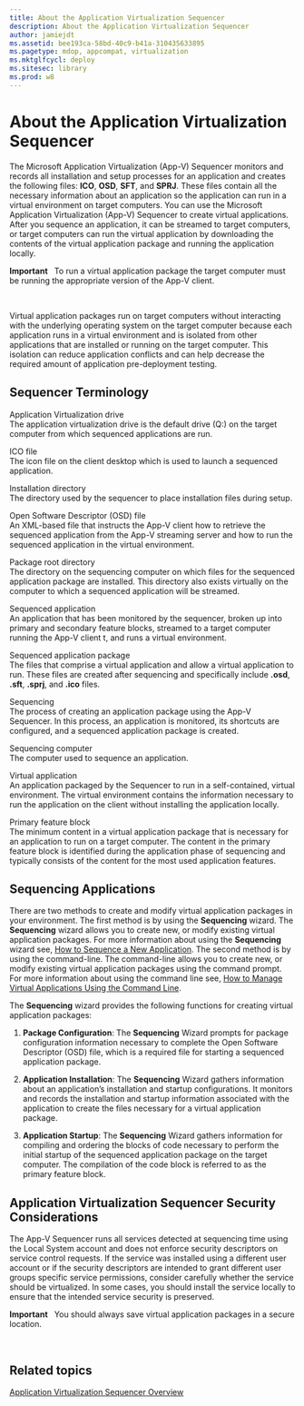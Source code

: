 ```yaml
---
title: About the Application Virtualization Sequencer
description: About the Application Virtualization Sequencer
author: jamiejdt
ms.assetid: bee193ca-58bd-40c9-b41a-310435633895
ms.pagetype: mdop, appcompat, virtualization
ms.mktglfcycl: deploy
ms.sitesec: library
ms.prod: w8
---
```



# About the Application Virtualization Sequencer


The Microsoft Application Virtualization (App-V) Sequencer monitors and records all installation and setup processes for an application and creates the following files: **ICO**, **OSD**, **SFT**, and **SPRJ**. These files contain all the necessary information about an application so the application can run in a virtual environment on target computers. You can use the Microsoft Application Virtualization (App-V) Sequencer to create virtual applications. After you sequence an application, it can be streamed to target computers, or target computers can run the virtual application by downloading the contents of the virtual application package and running the application locally.

**Important**  
To run a virtual application package the target computer must be running the appropriate version of the App-V client.

 

Virtual application packages run on target computers without interacting with the underlying operating system on the target computer because each application runs in a virtual environment and is isolated from other applications that are installed or running on the target computer. This isolation can reduce application conflicts and can help decrease the required amount of application pre-deployment testing.

## Sequencer Terminology


<a href="" id="application-virtualization-drive"></a>Application Virtualization drive  
The application virtualization drive is the default drive (Q:\) on the target computer from which sequenced applications are run.

<a href="" id="ico-file"></a>ICO file  
The icon file on the client desktop which is used to launch a sequenced application.

<a href="" id="installation-directory"></a>Installation directory  
The directory used by the sequencer to place installation files during setup.

<a href="" id="open-software-descriptor--osd--file"></a>Open Software Descriptor (OSD) file  
An XML-based file that instructs the App-V client how to retrieve the sequenced application from the App-V streaming server and how to run the sequenced application in the virtual environment.

<a href="" id="package-root-directory"></a>Package root directory  
The directory on the sequencing computer on which files for the sequenced application package are installed. This directory also exists virtually on the computer to which a sequenced application will be streamed.

<a href="" id="sequenced-application"></a>Sequenced application  
An application that has been monitored by the sequencer, broken up into primary and secondary feature blocks, streamed to a target computer running the App-V client t, and runs a virtual environment.

<a href="" id="sequenced-application-package"></a>Sequenced application package  
The files that comprise a virtual application and allow a virtual application to run. These files are created after sequencing and specifically include **.osd**, **.sft**, **.sprj**, and **.ico** files.

<a href="" id="sequencing"></a>Sequencing  
The process of creating an application package using the App-V Sequencer. In this process, an application is monitored, its shortcuts are configured, and a sequenced application package is created.

<a href="" id="sequencing-computer"></a>Sequencing computer  
The computer used to sequence an application.

<a href="" id="virtual-application"></a>Virtual application  
An application packaged by the Sequencer to run in a self-contained, virtual environment. The virtual environment contains the information necessary to run the application on the client without installing the application locally.

<a href="" id="primary-feature-block"></a>Primary feature block  
The minimum content in a virtual application package that is necessary for an application to run on a target computer. The content in the primary feature block is identified during the application phase of sequencing and typically consists of the content for the most used application features.

## <a href="" id="sequencing-applications-"></a>Sequencing Applications


There are two methods to create and modify virtual application packages in your environment. The first method is by using the **Sequencing** wizard. The **Sequencing** wizard allows you to create new, or modify existing virtual application packages. For more information about using the **Sequencing** wizard see, [How to Sequence a New Application](how-to-sequence-a-new-application.md). The second method is by using the command-line. The command-line allows you to create new, or modify existing virtual application packages using the command prompt. For more information about using the command line see, [How to Manage Virtual Applications Using the Command Line](how-to-manage-virtual-applications-using-the-command-line.md).

The **Sequencing** wizard provides the following functions for creating virtual application packages:

1.  **Package Configuration**: The **Sequencing** Wizard prompts for package configuration information necessary to complete the Open Software Descriptor (OSD) file, which is a required file for starting a sequenced application package.

2.  **Application Installation**: The **Sequencing** Wizard gathers information about an application’s installation and startup configurations. It monitors and records the installation and startup information associated with the application to create the files necessary for a virtual application package.

3.  **Application Startup**: The **Sequencing** Wizard gathers information for compiling and ordering the blocks of code necessary to perform the initial startup of the sequenced application package on the target computer. The compilation of the code block is referred to as the primary feature block.

## Application Virtualization Sequencer Security Considerations


The App-V Sequencer runs all services detected at sequencing time using the Local System account and does not enforce security descriptors on service control requests. If the service was installed using a different user account or if the security descriptors are intended to grant different user groups specific service permissions, consider carefully whether the service should be virtualized. In some cases, you should install the service locally to ensure that the intended service security is preserved.

**Important**  
You should always save virtual application packages in a secure location.

 

## Related topics


[Application Virtualization Sequencer Overview](application-virtualization-sequencer-overview.md)

 

 






